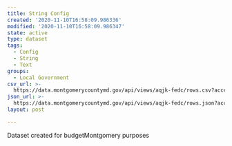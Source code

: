 ```yaml
---
title: String Config
created: '2020-11-10T16:58:09.986336'
modified: '2020-11-10T16:58:09.986347'
state: active
type: dataset
tags:
  - Config
  - String
  - Text
groups:
  - Local Government
csv_url: >-
  https://data.montgomerycountymd.gov/api/views/aqjk-fedc/rows.csv?accessType=DOWNLOAD
json_url: >-
  https://data.montgomerycountymd.gov/api/views/aqjk-fedc/rows.json?accessType=DOWNLOAD
layout: post

---
```

Dataset created for budgetMontgomery purposes
